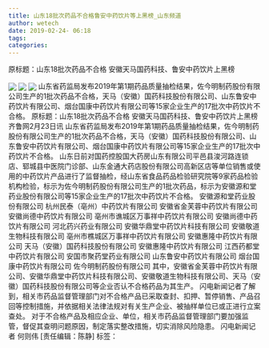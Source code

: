 ```yaml
---
title: 山东18批次药品不合格鲁安中药饮片等上黑榜_山东频道
author: wetech
date: 2019-02-24- 06:18
tags: 
categories: 
---
```

原标题：山东18批次药品不合格 安徽天马国药科技、鲁安中药饮片上黑榜
<!-- more -->
                
<img align="center" border="0" src="http://p1.ifengimg.com/fck/2019_09/2889bab23b57bdd_w1000_h300.jpg" />
                
<img align="center" border="0" src="http://p1.ifengimg.com/fck/2019_09/d95089ab51ee116_w1000_h211.jpg" />
            
<img align="center" border="0" src="http://p2.ifengimg.com/a/2016/0810/204c433878d5cf9size1_w16_h16.png" />
山东省药监局发布2019年第1期药品质量抽检结果，佐今明制药股份有限公司生产的1批次药品不合格，天马（安徽）国药科技股份有限公司、山东鲁安中药饮片有限公司、烟台国康中药饮片有限公司等15家企业生产的17批次中药饮片不合格。
原标题：山东18批次药品不合格 安徽天马国药科技、鲁安中药饮片上黑榜
齐鲁网2月23日讯 山东省药监局发布2019年第1期药品质量抽检结果，佐今明制药股份有限公司生产的1批次药品不合格，天马（安徽）国药科技股份有限公司、山东鲁安中药饮片有限公司、烟台国康中药饮片有限公司等15家企业生产的17批次中药饮片不合格。
山东日前对国药控股国大药房山东有限公司平邑县浚河路连锁店、郓城县中医院门诊部、山东金通大药店股份有限公司高新区店等单位销售或使用的中药饮片产品进行了监督抽检，经山东省食品药品检验研究院等9家药品检验机构检验，标示为佐今明制药股份有限公司生产的1批次药品，标示为安徽源和堂药业股份有限公司等15家企业生产的17批次中药饮片不合格。
安徽源和堂药业股份有限公司
杭州民泰（亳州）中药饮片有限公司
安徽省金芙蓉中药饮片有限公司
安徽尚德中药饮片有限公司
亳州市谯城区万事祥中药饮片有限公司
安徽尚德中药饮片有限公司
河北药兴药业有限公司
安徽华鼎堂中药饮片科技有限公司
安徽敬道生物科技有限公司
亳州市樵城区万事祥中药饮片有限公司
安徽惠隆中药饮片有限公司
天马（安徽）国药科技股份有限公司
安徽惠隆中药饮片有限公司
江西药都堂中药饮片有限公司
安国市聚药堂药业有限公司
山东鲁安中药饮片有限公司
烟台国康中药饮片有限公司
佐今明制药股份有限公司
其中，安徽省金芙蓉中药饮片有限公司、安徽华鼎堂中药饮片科技有限公司、安徽敬道生物科技有限公司、天马（安徽）国药科技股份有限公司等企业否认不合格药品为其生产。
闪电新闻记者了解到，相关市药品监督管理部门对不合格产品已采取查封、扣押、暂停销售、产品召回等控制措施，并依据相关法律法规对有关生产企业、被抽样单位已或正进行立案查处。
对于不合格产品及相应企业、单位，相关市药品监督管理部门要加强监管，督促其查明问题原因，制定落实整改措施，切实消除风险隐患。
闪电新闻记者 何则伟
[责任编辑：陈静]
标签：
 
             

